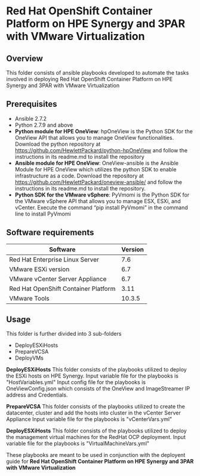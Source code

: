 # Red Hat OpenShift Container Platform on HPE Synergy and 3PAR with VMware Virtualization

## Overview
This folder consists of ansible playbooks developed to automate the tasks involved in deploying Red Hat OpenShift Container Platform on HPE Synergy and 3PAR with VMware Virtualization

## Prerequisites
- Ansible 2.7.2
- Python  2.7.9 and above
- **Python module for HPE OneView**: hpOneView is the Python SDK for the OneView API that allows you to manage OneView functionalities. Download the python repository at https://github.com/HewlettPackard/python-hpOneView and follow the instructions in its readme.md to install the repository
- **Ansible module for HPE OneView**: OneView-ansible is the Ansible Module for HPE OneView which utilizes the python SDK to enable infrastructure as a code. Download the repository at https://github.com/HewlettPackard/oneview-ansible/ and follow the instructions in its readme.md to install the repository.
- **Python SDK for the VMware vSphere**: PyVmomi is the Python SDK for the VMware vSphere API that allows you to manage ESX, ESXi, and vCenter. Execute the command “pip install PyVmomi” in the command line to install PyVmomi
 
## Software requirements 
| Software | Version |
|--|--|
| Red Hat Enterprise Linux Server	| 7.6 |
| VMware ESXi	version | 6.7 |
| VMware vCenter Server Appliance |	6.7 |
| Red Hat OpenShift Container Platform | 3.11 |
| VMware Tools | 10.3.5 |

## Usage
This folder is further divided into 3 sub-folders
- DeployESXiHosts
- PrepareVCSA
- DeployVMs

**DeployESXiHosts**
This folder consists of the playbooks utilized to deploy the ESXi hosts on HPE Synergy.
Input variable file for the playbooks is "HostVariables.yml" 
Input config file for the playbooks is OneViewConfig.json which consists of the OneView and ImageStreamer IP address and Credentials.

**PrepareVCSA**
This folder consists of the playbooks utilized to create the datacenter, cluster and add the hosts into cluster in the vCenter Server Appliance
Input variable file for the playbooks is "vCenterVars.yml" 

**DeployESXiHosts**
This folder consists of the playbooks utilized to deploy the management virtual machines for the RedHat OCP deployment.
Input variable file for the playbooks is "VirtualMachineVars.yml" 

These playbooks are meant to be used in conjunction with the deployent guide for **Red Hat OpenShift Container Platform on HPE Synergy and 3PAR with VMware Virtualization**
